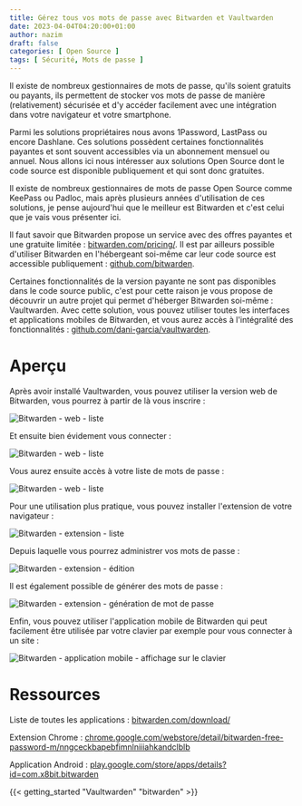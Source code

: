 ```yaml
---
title: Gérez tous vos mots de passe avec Bitwarden et Vaultwarden
date: 2023-04-04T04:20:00+01:00
author: nazim
draft: false
categories: [ Open Source ]
tags: [ Sécurité, Mots de passe ]
---
```


Il existe de nombreux gestionnaires de mots de passe, qu'ils soient gratuits ou payants, ils permettent de stocker vos mots de passe de manière (relativement) sécurisée et d'y accéder facilement avec une intégration dans votre navigateur et votre smartphone.

Parmi les solutions propriétaires nous avons 1Password, LastPass ou encore Dashlane. Ces solutions possèdent certaines fonctionnalités payantes et sont souvent accessibles via un abonnement mensuel ou annuel. Nous allons ici nous intéresser aux solutions Open Source dont le code source est disponible publiquement et qui sont donc gratuites.

Il existe de nombreux gestionnaires de mots de passe Open Source comme KeePass ou Padloc, mais après plusieurs années d'utilisation de ces solutions, je pense aujourd'hui que le meilleur est Bitwarden et c'est celui que je vais vous présenter ici.

Il faut savoir que Bitwarden propose un service avec des offres payantes et une gratuite limitée : [bitwarden.com/pricing/](https://bitwarden.com/pricing/). Il est par ailleurs possible d'utiliser Bitwarden en l'hébergeant soi-même car leur code source est accessible publiquement : [github.com/bitwarden](https://github.com/bitwarden).

Certaines fonctionnalités de la version payante ne sont pas disponibles dans le code source public, c'est pour cette raison je vous propose de découvrir un autre projet qui permet d'héberger Bitwarden soi-même : Vaultwarden. Avec cette solution, vous pouvez utiliser toutes les interfaces et applications mobiles de Bitwarden, et vous aurez accès à l'intégralité des fonctionnalités : [github.com/dani-garcia/vaultwarden](https://github.com/dani-garcia/vaultwarden).


# Aperçu

Après avoir installé Vaultwarden, vous pouvez utiliser la version web de Bitwarden, vous pourrez à partir de là vous inscrire :

![Bitwarden - web - liste](/images/bitwarden/web-register.png)

Et ensuite bien évidement vous connecter :

![Bitwarden - web - liste](/images/bitwarden/web-login.png)

Vous aurez ensuite accès à votre liste de mots de passe :

![Bitwarden - web - liste](/images/bitwarden/web-list.png)

Pour une utilisation plus pratique, vous pouvez installer l'extension de votre navigateur :

![Bitwarden - extension - liste](/images/bitwarden/extension-list.png)

Depuis laquelle vous pourrez administrer vos mots de passe :

![Bitwarden - extension - édition](/images/bitwarden/extension-edit.png)

Il est également possible de générer des mots de passe :

![Bitwarden - extension - génération de mot de passe](/images/bitwarden/extension-generate.png)

Enfin, vous pouvez utiliser l'application mobile de Bitwarden qui peut facilement être utilisée par votre clavier par exemple pour vous connecter à un site :

![Bitwarden - application mobile - affichage sur le clavier](/images/bitwarden/mobile-keyboard.jpg)


# Ressources

Liste de toutes les applications : [bitwarden.com/download/](https://bitwarden.com/download/)

Extension Chrome : [chrome.google.com/webstore/detail/bitwarden-free-password-m/nngceckbapebfimnlniiiahkandclblb](https://chrome.google.com/webstore/detail/bitwarden-free-password-m/nngceckbapebfimnlniiiahkandclblb)

Application Android : [play.google.com/store/apps/details?id=com.x8bit.bitwarden](https://play.google.com/store/apps/details?id=com.x8bit.bitwarden)


{{< getting_started "Vaultwarden" "bitwarden" >}}
